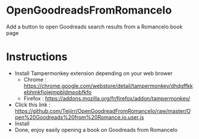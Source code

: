 # OpenGoodreadsFromRomanceIo
Add a button to open Goodreads search results from a RomanceIo book page

# Instructions
- Install Tampermonkey extension depending on your web brower
  - Chrome : https://chrome.google.com/webstore/detail/tampermonkey/dhdgffkkebhmkfjojejmpbldmpobfkfo
  - Firefox : https://addons.mozilla.org/fr/firefox/addon/tampermonkey/
- Click this link : https://github.com/Teijirr/OpenGoodreadFromRomanceIo/raw/master/Open%20Goodreads%20from%20Romance.io.user.js
- Install
- Done, enjoy easily opening a book on Goodreads from RomanceIo
